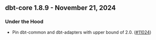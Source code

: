 ## dbt-core 1.8.9 - November 21, 2024

### Under the Hood

- Pin dbt-common and dbt-adapters with upper bound of 2.0. ([#11024](https://github.com/dbt-labs/dbt-core/issues/11024))

